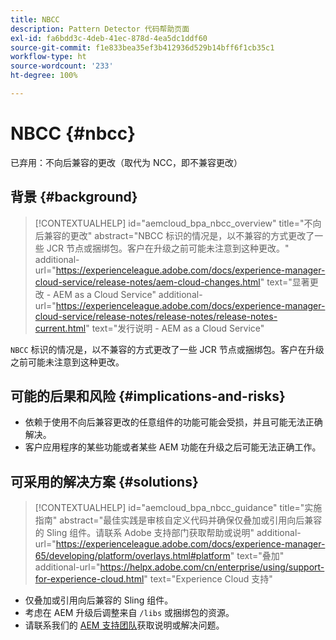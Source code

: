 ```yaml
---
title: NBCC
description: Pattern Detector 代码帮助页面
exl-id: fa6bdd3c-4deb-41ec-878d-4ea5dc1ddf60
source-git-commit: f1e833bea35ef3b412936d529b14bff6f1cb35c1
workflow-type: ht
source-wordcount: '233'
ht-degree: 100%

---
```


# NBCC {#nbcc}

已弃用：不向后兼容的更改（取代为 NCC，即不兼容更改）

## 背景 {#background}

>[!CONTEXTUALHELP]
>id="aemcloud_bpa_nbcc_overview"
>title="不向后兼容的更改"
>abstract="NBCC 标识的情况是，以不兼容的方式更改了一些 JCR 节点或捆绑包。客户在升级之前可能未注意到这种更改。"
>additional-url="https://experienceleague.adobe.com/docs/experience-manager-cloud-service/release-notes/aem-cloud-changes.html" text="显著更改 - AEM as a Cloud Service"
>additional-url="https://experienceleague.adobe.com/docs/experience-manager-cloud-service/release-notes/release-notes/release-notes-current.html" text="发行说明 - AEM as a Cloud Service"

`NBCC` 标识的情况是，以不兼容的方式更改了一些 JCR 节点或捆绑包。客户在升级之前可能未注意到这种更改。

## 可能的后果和风险 {#implications-and-risks}

* 依赖于使用不向后兼容更改的任意组件的功能可能会受损，并且可能无法正确解决。
* 客户应用程序的某些功能或者某些 AEM 功能在升级之后可能无法正确工作。

## 可采用的解决方案 {#solutions}

>[!CONTEXTUALHELP]
>id="aemcloud_bpa_nbcc_guidance"
>title="实施指南"
>abstract="最佳实践是审核自定义代码并确保仅叠加或引用向后兼容的 Sling 组件。请联系 Adobe 支持部门获取帮助或说明"
>additional-url="https://experienceleague.adobe.com/docs/experience-manager-65/developing/platform/overlays.html#platform" text="叠加"
>additional-url="https://helpx.adobe.com/cn/enterprise/using/support-for-experience-cloud.html" text="Experience Cloud 支持"

* 仅叠加或引用向后兼容的 Sling 组件。
* 考虑在 AEM 升级后调整来自 `/libs` 或捆绑包的资源。
* 请联系我们的 [AEM 支持团队](https://helpx.adobe.com/cn/enterprise/using/support-for-experience-cloud.html)获取说明或解决问题。
